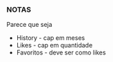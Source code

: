 ### NOTAS

Parece que seja
- History - cap em meses
- Likes - cap em quantidade
- Favoritos - deve ser como likes
